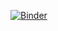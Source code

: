 [![Binder](https://mybinder.org/badge_logo.svg)](https://mybinder.org/v2/gh/scottstanie/scottstanie.github.io/master?filepath=notebooks)

